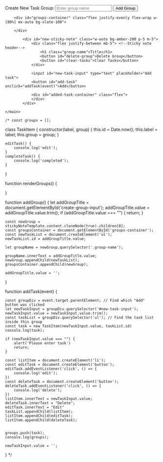 <main>
        <label for="create-group-input">Create New Task Group:</label>
        <input id="create-group-input" type="text" placeholder="Enter group name">
        <button id="add-group" onclick="addGroup()">Add Group</button>

        <div id="groups-container" class="flex justify-evenly flex-wrap w-[80%] mx-auto bg-slate-100">

        </div>

            <div id="new-sticky-note" class="w-auto bg-amber-200 p-5 m-5">
                <div class="flex justify-between mb-5"> <!--Sticky note header-->
                    <h1 class="group-name">Title</h1>
                    <button id="delete-group">Delete Group</button>
                    <button id="clear-tasks">Clear Tasks</button>
                </div>

                <input id="new-task-input" type="text" placeholder="Add task">
                <button id="add-task" onclick="addTask(event)">Add</button>

                <div id="added-task-container" class="flex">
                </div>
            </div>
        
    </main>

    /* const groups = [];

class TaskItem {
    constructor(label, group) {
        this.id = Date.now();
        this.label = label;
        this.group = group;
    }

    editTask() {
        console.log('edit');
    }
    completeTask() {
        console.log('completed');
    }
}

function renderGroups() {

}

function addGroup() {
    let addGroupTitle = document.getElementById('create-group-input');
    addGroupTitle.value = addGroupTitle.value.trim();
    if (addGroupTitle.value === "") {
        return;
    } 

    const newGroup = stickyNoteTemplate.content.cloneNode(true).children[0];
    const groupsContainer = document.getElementById('groups-container');
    const newTaskList = document.createElement('ul');
    newTaskList.id = addGroupTitle.value;

    let groupName = newGroup.querySelector('.group-name');

    groupName.innerText = addGroupTitle.value;
    newGroup.appendChild(newTaskList);
    groupsContainer.appendChild(newGroup);

    addGroupTitle.value = '';

}



function addTask(event) {

    const groupDiv = event.target.parentElement; // Find which "Add" button was clicked
    let newTaskInput = groupDiv.querySelector('#new-task-input');
    newTaskInput.value = newTaskInput.value.trim();
    const taskList = groupDiv.querySelector('ul'); // Find the task list inside this group
    const task = new TaskItem(newTaskInput.value, taskList.id)
    console.log(task);

    if (newTaskInput.value === "") {
        alert('Please enter task')
        return;
    }

    const listItem = document.createElement('li');
    const editTask = document.createElement('button');
    editTask.addEventListener('click', () => {
        console.log('edit');
    })
    const deleteTask = document.createElement('button');
    deleteTask.addEventListener('click', () => {
        console.log('delete');
    })
    listItem.innerText = newTaskInput.value;
    deleteTask.innerText = "Delete";
    editTask.innerText = "Edit"
    taskList.appendChild(listItem);
    listItem.appendChild(editTask);
    listItem.appendChild(deleteTask);


    groups.push(task);
    console.log(groups);

    newTaskInput.value = '';
}
 */